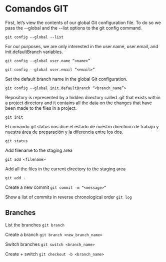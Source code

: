 # Comandos GIT

First, let’s view the contents of our global Git configuration file.
To do so we pass the --global and the --list options to the git config command.

`git config --global --list`

For our purposes, we are only interested in the user.name, user.email, and init.defaultBranch variables.

`git config --global user.name “<name>”`

`git config --global user.email “<email>”`

Set the default branch name in the global Git configuration.

`git config --global init.defaultBranch “<branch_name”>`

Repository is represented by a hidden directory called .git that exists within a project directory and it contains
all the data on the changes that have been made to the files in a project.

`git init`

El comando git status nos dice el estado de nuestro directorio de trabajo y nuestra área de preparación y la diferencia entre los dos.

`git status`

Add filename to the staging area

`git add <filename>`

Add all the files in the current directory to the staging area

`git add .`

Create a new commit
`git commit -m “<message>”`

Show a list of commits in reverse chronological order
`git log`

## Branches

List the branches
`git branch`

Create a branch
`git branch <new_branch_name>`

Switch branches
`git switch <branch_name>`

Create + switch
`git checkout -b <branch_name>`
